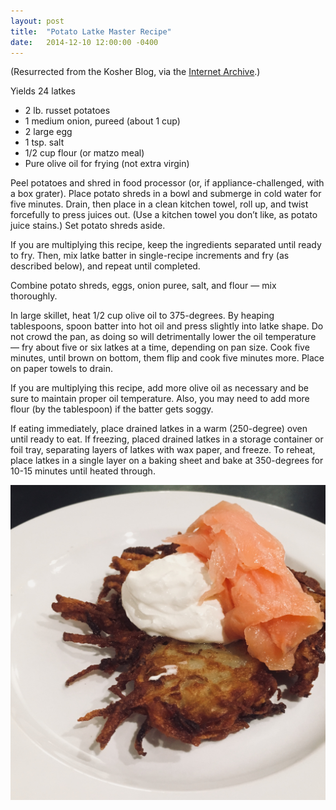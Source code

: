 ```yaml
---
layout: post
title:  "Potato Latke Master Recipe"
date:   2014-12-10 12:00:00 -0400
---
```

(Resurrected from the Kosher Blog, via the [Internet Archive](https://web.archive.org/web/20111002022136/http://www.kosherblog.net/2006/12/13/potato-latke-master-recipe/).)

Yields 24 latkes

*   2 lb. russet potatoes
*   1 medium onion, pureed (about 1 cup)
*   2 large egg
*   1 tsp. salt
*   1/2 cup flour (or matzo meal)
*   Pure olive oil for frying (not extra virgin)

Peel potatoes and shred in food processor (or, if appliance-challenged, with a box grater). Place potato shreds in a bowl and submerge in cold water for five minutes. Drain, then place in a clean kitchen towel, roll up, and twist forcefully to press juices out. (Use a kitchen towel you don’t like, as potato juice stains.) Set potato shreds aside.

If you are multiplying this recipe, keep the ingredients separated until ready to fry. Then, mix latke batter in single-recipe increments and fry (as described below), and repeat until completed.

Combine potato shreds, eggs, onion puree, salt, and flour — mix thoroughly.

In large skillet, heat 1/2 cup olive oil to 375-degrees. By heaping tablespoons, spoon batter into hot oil and press slightly into latke shape. Do not crowd the pan, as doing so will detrimentally lower the oil temperature — fry about five or six latkes at a time, depending on pan size. Cook five minutes, until brown on bottom, them flip and cook five minutes more. Place on paper towels to drain.

If you are multiplying this recipe, add more olive oil as necessary and be sure to maintain proper oil temperature. Also, you may need to add more flour (by the tablespoon) if the batter gets soggy.

If eating immediately, place drained latkes in a warm (250-degree) oven until ready to eat. If freezing, placed drained latkes in a storage container or foil tray, separating layers of latkes with wax paper, and freeze. To reheat, place latkes in a single layer on a baking sheet and bake at 350-degrees for 10-15 minutes until heated through.

![Potato latke with sour cream and lox](/assets/images/latke_with_sour_cream_and_lox.jpg)
